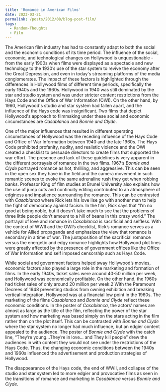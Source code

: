 ```yaml
---
title: 'Romance in American Films'
date: 2023-03-21
permalink: /posts/2012/08/blog-post-film/
tags:
  - Random-Thoughts
  - Film
---
```

The American film industry has had to constantly adapt to both the social and the economic conditions of its time period. The influence of the social, economic, and technological changes on Hollywood is unquestionable - from the early 1900s when films were displayed as a spectacle and new technology to the 1930’s use of the star system to revive the economy after the Great Depression, and even in today's streaming platforms of the media conglomerates. The impact of these factors is highlighted through the differences in Hollywood films of different time periods, specifically the early 1940s and the 1960s. Hollywood in 1940 was still dominated by the star and studio system and was under stricter content restrictions from the Hays Code and the Office of War Information (OWI). On the other hand, by 1960, Hollywood's studio and star system had fallen apart, and the influence of the Hays code was insignificant. Two films that depict Hollywood's approach to filmmaking under these social and economic circumstances are *Casablanca* and *Bonnie and Clyde*. 

One of the major influences that resulted in different operating circumstances of Hollywood was the receding influence of the Hays Code and Office of War Information between 1940 and the late 1960s. The Hays Code prohibited profanity, nudity, and realistic violence and the OWI created a checklist to persuade directors to create films that supported the war effort. The presence and lack of these guidelines is very apparent in the different portrayals of romance in the two films. 1967’s *Bonnie and Clyde* portrayed romance as hot, thrilling, and aggressive. This can be seen in the open sex they have in the field and the camera movement in such romantic scenes to evoke the same adrenaline rush they get when robbing banks. Professor King of film studies at Brunel University also explains how the use of jump cuts and continuity editing contributed to an atmosphere of edginess and impatience surrounding the romance. This can be contrasted with *Casablanca* where Rick lets his love Ilse go with another man to help the fight of democracy against facism. In the film, Rick says that “I’m no good at being noble, but it doesn’t take much to see that the problems of three little people don’t amount to a hill of beans in this crazy world.” The portrayal of love and romance in *Casablanca* is sacrificial and selfless. With the context of WWII and the OWI’s checklist, Rick’s romance serves as a vehicle for Allied propaganda and emphasizes the view that romance is secondary in a time of war. The juxtaposition of the sacrificial romance versus the energetic and edgy romance highlights how Hollywood plot lines were greatly affected by the presence of government offices like the Office of War Information and self imposed censorship such as Hays Code. 

While social and government factors helped sway Hollywood’s movies, economic factors also played a large role in the marketing and formation of films. In the early 1940s, ticket sales were around 40-50 million per week, and Hollywood was economically profitable. On the other hand, the 1960s had ticket sales of only around 20 million per week.2 With the Paramount Decrees of 1948 preventing studios from owning exhibition and breaking vertical integration, Hollywood was at a financial low point in the 1960s. The marketing of the films *Casablanca* and *Bonnie and Clyde* reflect these economic conditions. In the poster of *Casablanca*, the actors’ names are almost as large as the title of the film, reflecting the power of the star system and how marketing was based simply on the stars acting in the film rather than on the plot itself. This can be contrasted with *Bonnie and Clyde* where the star system no longer had much influence, but an edgier content appealed to the audience. The poster of *Bonnie and Clyde* with the catch line, “They’re young…They’re in love… and They kill people” drew the audiences in with content they would not see under the restrictions of the Hays Code. Thus, the changing economic conditions between the 1940s and 1960s influenced the advertisement and production strategies of Hollywood. 

The disappearance of the Hays code, the end of WWII, and collapse of the studio and star system led to more edgier and provocative films as seen in the transitions of romance and marketing in *Casablanca* versus *Bonnie and Clyde*. 

